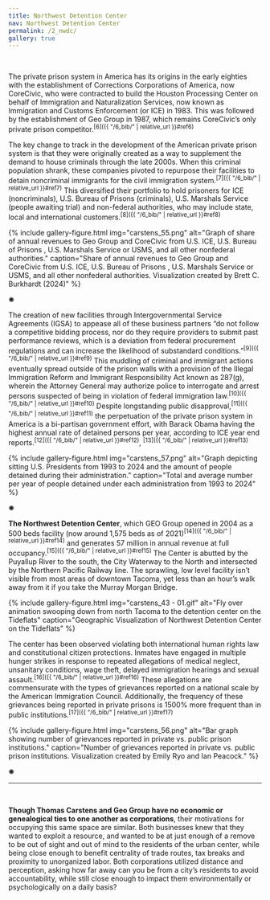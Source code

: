 ```yaml
---
title: Northwest Detention Center
nav: Northwest Detention Center
permalink: /2_nwdc/
gallery: true
---
```


<br>

The private prison system in America has its origins in the early eighties with the establishment of Corrections Corporations of America, now CoreCivic, who were contracted to build the Houston Processing Center on behalf of Immigration and Naturalization Services, now known as Immigration and Customs Enforcement (or ICE) in 1983. This was followed by the establishment of Geo Group in 1987, which remains CoreCivic’s only private prison competitor.<sup>[6]({{ "/6_bib/" | relative_url }}#ref6)</sup>

The key change to track in the development of the American private prison system is that they were originally created as a way to supplement the demand to house criminals through the late 2000s. When this criminal population shrank, these companies pivoted to repurpose their facilities to detain noncriminal immigrants for the civil immigration system.<sup>[7]({{ "/6_bib/" | relative_url }}#ref7)</sup> This diversified their portfolio to hold prisoners for ICE (noncriminals), U.S. Bureau of Prisons (criminals), U.S. Marshals Service (people awaiting trial) and non-federal authorities, who may include state, local and international customers.<sup>[8]({{ "/6_bib/" | relative_url }}#ref8)</sup> 

{% include gallery-figure.html img="carstens_55.png" alt="Graph of share of annual revenues to Geo Group and CoreCivic from U.S. ICE, U.S. Bureau of Prisons , U.S. Marshals Service or USMS, and all other nonfederal authorities." caption="Share of annual revenues to Geo Group and CoreCivic from U.S. ICE, U.S. Bureau of Prisons , U.S. Marshals Service or USMS, and all other nonfederal authorities. Visualization created by Brett C. Burkhardt (2024)" %}

<div class="symbol-container">
    <p class="symbol">&#10042;</p>
</div>

The creation of new facilities through Intergovernmental Service Agreements (IGSA) to appease all of these business partners “do not follow a competitive bidding process, nor do they require providers to submit past performance reviews, which is a deviation from federal procurement regulations and can increase the likelihood of substandard conditions.”<sup>[9]({{ "/6_bib/" | relative_url }}#ref9)</sup> This muddling of criminal and immigrant actions eventually spread outside of the prison walls with a provision of the Illegal Immigration Reform and Immigrant Responsibility Act known as 287(g), wherein the Attorney General may authorize police to interrogate and arrest persons suspected of being in violation of federal immigration law.<sup>[10]({{ "/6_bib/" | relative_url }}#ref10)</sup> Despite longstanding public disapproval,<sup>[11]({{ "/6_bib/" | relative_url }}#ref11)</sup> the perpetuation of the private prison system in America is a bi-partisan government effort, with Barack Obama having the highest annual rate of detained persons per year, according to ICE year end reports.<sup>[12]({{ "/6_bib/" | relative_url }}#ref12)</sup>, <sup>[13]({{ "/6_bib/" | relative_url }}#ref13)</sup>

{% include gallery-figure.html img="carstens_57.png" alt="Graph depicting sitting U.S. Presidents from 1993 to 2024 and the amount of people detained during their administration." caption="Total and average number per year of people detained under each administration from 1993 to 2024" %}

<div class="symbol-container">
    <p class="symbol">&#10042;</p>
</div>

**The Northwest Detention Center**, which GEO Group opened in 2004 as a 500 beds facility (now around 1,575 beds as of 2021)<sup>[14]({{ "/6_bib/" | relative_url }}#ref14)</sup> and generates 57 million in annual revenue at full occupancy.<sup>[15]({{ "/6_bib/" | relative_url }}#ref15)</sup> The Center is abutted by the Puyallup River to the south, the City Waterway to the North and intersected by the Northern Pacific Railway line. The sprawling, low level facility isn’t visible from most areas of downtown Tacoma, yet less than an hour’s walk away from it if you take the Murray Morgan Bridge.

{% include gallery-figure.html img="carstens_43 - 01.gif" alt="Fly over animation swooping down from north Tacoma to the detention center on the Tideflats" caption="Geographic Visualization of Northwest Detention Center on the Tideflats" %}

The center has been observed violating both international human rights law and constitutional citizen protections. Inmates have engaged in multiple hunger strikes in response to repeated allegations of medical neglect, unsanitary conditions, wage theft, delayed immigration hearings and sexual assault.<sup>[16]({{ "/6_bib/" | relative_url }}#ref16)</sup> These allegations are commensurate with the types of grievances reported on a national scale by the American Immigration Council. Additionally, the frequency of these grievances being reported in private prisons is 1500% more frequent than in public institutions.<sup>[17]({{ "/6_bib/" | relative_url }}#ref17)</sup>

{% include gallery-figure.html img="carstens_56.png" alt="Bar graph showing number of grievances reported in private vs. public prison institutions." caption="Number of grievances reported in private vs. public prison institutions. Visualization created by Emily Ryo and Ian Peacock." %}

<div class="symbol-container">
    <p class="symbol">&#10042;</p>
</div>

___

<br>

**Though Thomas Carstens and Geo Group have no economic or genealogical ties to one another as corporations**, their motivations for occupying this same space are similar. Both businesses knew that they wanted to exploit a resource, and wanted to be at just enough of a remove to be out of sight and out of mind to the residents of the urban center, while being close enough to benefit centrality of trade routes, tax breaks and proximity to unorganized labor. Both corporations utilized distance and perception, asking how far away can you be from a city’s residents to avoid accountability, while still close enough to impact them environmentally or psychologically on a daily basis? 

<br>